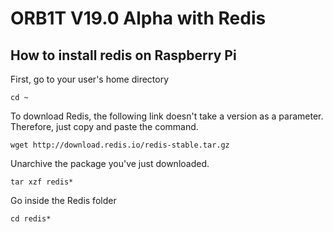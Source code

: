 # ORB1T V19.0 Alpha with Redis

## How to install redis on Raspberry Pi

First, go to your user's home directory

```cd ~```

To download Redis, the following link doesn't take a version as a parameter. Therefore, just copy and paste the command.

```wget http://download.redis.io/redis-stable.tar.gz```

Unarchive the package you've just downloaded.

```tar xzf redis*```

Go inside the Redis folder

```cd redis*```